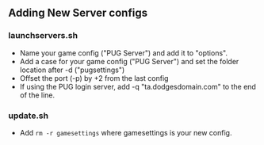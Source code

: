 ## Adding New Server configs
### launchservers.sh
- Name your game config ("PUG Server") and add it to "options".
- Add a case for your game config ("PUG Server") and set the folder location after -d ("pugsettings")
- Offset the port (-p) by +2 from the last config
- If using the PUG login server, add -q "ta.dodgesdomain.com" to the end of the line.

### update.sh
- Add `rm -r gamesettings` where gamesettings is your new config.